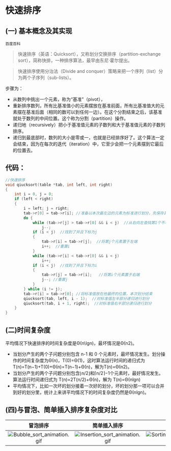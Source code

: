 # 快速排序

## (一) 基本概念及其实现

`百度百科`

> 快速排序（英语：Quicksort），又称划分交换排序（partition-exchange sort），简称快排，一种排序算法，最早由东尼·霍尔提出。

> 快速排序使用分治法（Divide and conquer）策略来把一个序列（list）分为两个子序列（sub-lists）。

步骤为：

+ 从数列中挑出一个元素，称为“基准”（pivot），
+ 重新排序数列，所有比基准值小的元素摆放在基准前面，所有比基准值大的元素摆在基准后面（相同的数可以到任何一边）。在这个分割结束之后，该基准就处于数列的中间位置。这个称为分割（partition）操作。
+ 递归地（recursively）把小于基准值元素的子数列和大于基准值元素的子数列排序。
+ 递归到最底部时，数列的大小是零或一，也就是已经排序好了。这个算法一定会结束，因为在每次的迭代（iteration）中，它至少会把一个元素摆到它最后的位置去。

## 代码：

```c
//快速排序
void qiucksort(table *tab, int left, int right)
{
	int i = 0, j = 0;
	if (left < right)
	{
		i = left; j = right;
		tab->r[0] = tab->r[i]; //准备以本次最左边的元素为标准进行划分，先保存其值
		do {
			while (tab->r[j] > tab->r[0] && i < j)  //从右向左查找第1个不小于标准的位置j
				j--;
			if (i < j)  //找到了并且下标为j
			{
				tab->r[i] = tab->r[j];  //将第j个元素置于左端
				i++;  //重置i
			}
			while (tab->r[i] < tab->r[0] && i < j)
				i++;
			if (i < j)  //找到了并且下标为i
			{
				tab->r[j] = tab->r[i];   //将第i个元素置于右端
				j--; //重置j
			}
		} while (i != j);
		tab->r[i] = tab->r[0]; //将标准值放在他最终的位置，本次划分结束
		qiucksort(tab, left, i - 1);  //对标准值左半部分递归进行划分
		qiucksort(tab, i + 1, right);  //对标准值右半部分递归进行划分
	}
}

```

## (二)时间复杂度

平均情况下快速排序的时间复杂度是Θ(n\lgn)，最坏情况是Θ(n2)。

+ 当划分产生的两个子问题分别包含 n-1 和 0 个元素时，最坏情况发生。划分操作的时间复杂度为Θ(n)，T(0)=Θ(1)，这时算法运行时间的递归式为 T(n)=T(n−1)+T(0)+Θ(n)=T(n−1)+Θ(n)，解为T(n)=Θ(n2)。
+ 当划分产生的两个子问题分别包含⌊n/2⌋和⌈n/2⌉−1个元素时，最好情况发生。算法运行时间递归式为 T(n)=2T(n/2)+Θ(n)，解为 T(n)=Θ(nlgn)
+ 平均情况下，比如一次坏的划分接着一次好的划分，坏的划分那一项可以合并到好的划分里，统计上来讲平均情况下的时间复杂度仍然是Θ(nlgn)。

## (四)与冒泡、简单插入排序复杂度对比

|冒泡排序|简单插入排序|快速排序|
|:--:|:--:|:--:|
|![Bubble_sort_animation.gif](https://upload-images.jianshu.io/upload_images/9140378-6bb587e72caf5277.gif?imageMogr2/auto-orient/strip)|![Insertion_sort_animation.gif](https://upload-images.jianshu.io/upload_images/9140378-4c0a541bdcdb843a.gif?imageMogr2/auto-orient/strip)|![Sorting_quicksort_anim.gif](https://upload-images.jianshu.io/upload_images/9140378-eb168de64a141518.gif?imageMogr2/auto-orient/strip)|